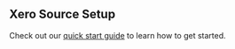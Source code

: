 ## Xero Source Setup

Check out our [quick start guide](https://docs.event.dev/) to learn how to get started.